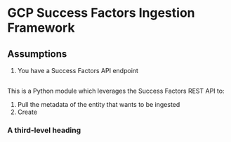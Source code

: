 # GCP Success Factors Ingestion Framework

## Assumptions

1. You have a Success Factors API endpoint

## 

This is a Python module which leverages the Success Factors REST API to:
1. Pull the metadata of the entity that wants to be ingested
2. Create
### A third-level heading
